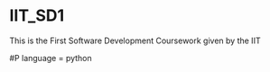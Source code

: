 # IIT_SD1

This is the First Software Development Coursework given by the IIT


#P language = python

